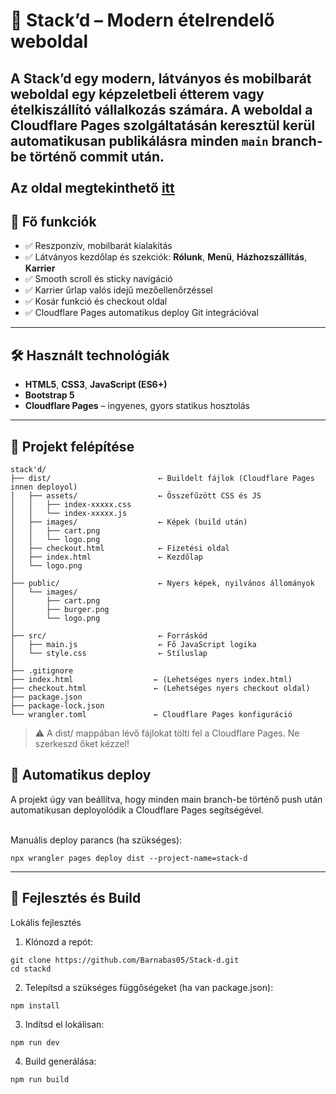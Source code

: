 # 🥞 Stack’d – Modern ételrendelő weboldal

A **Stack’d** egy modern, látványos és mobilbarát weboldal egy képzeletbeli étterem vagy ételkiszállító vállalkozás számára. A weboldal a Cloudflare Pages szolgáltatásán keresztül kerül automatikusan publikálásra minden `main` branch-be történő commit után.
<br><br>Az oldal megtekinthető [itt](https://stack-d.pages.dev/)
---

## 🚀 Fő funkciók

- ✅ Reszponzív, mobilbarát kialakítás
- ✅ Látványos kezdőlap és szekciók: **Rólunk**, **Menü**, **Házhozszállítás**, **Karrier**
- ✅ Smooth scroll és sticky navigáció
- ✅ Karrier űrlap valós idejű mezőellenőrzéssel
- ✅ Kosár funkció és checkout oldal
- ✅ Cloudflare Pages automatikus deploy Git integrációval

---

## 🛠️ Használt technológiák

- **HTML5**, **CSS3**, **JavaScript (ES6+)**
- **Bootstrap 5**
- **Cloudflare Pages** – ingyenes, gyors statikus hosztolás

---

## 🧱 Projekt felépítése

```plaintext
stack'd/
├── dist/                        ← Buildelt fájlok (Cloudflare Pages innen deployol)
│   ├── assets/                  ← Összefűzött CSS és JS
│   │   ├── index-xxxxx.css
│   │   └── index-xxxxx.js
│   ├── images/                  ← Képek (build után)
│   │   ├── cart.png
│   │   └── logo.png
│   ├── checkout.html            ← Fizetési oldal
│   ├── index.html               ← Kezdőlap
│   └── logo.png
│
├── public/                      ← Nyers képek, nyilvános állományok
│   └── images/
│       ├── cart.png
│       ├── burger.png
│       └── logo.png
│
├── src/                         ← Forráskód
│   ├── main.js                  ← Fő JavaScript logika
│   └── style.css                ← Stíluslap
│
├── .gitignore
├── index.html                  ← (Lehetséges nyers index.html)
├── checkout.html               ← (Lehetséges nyers checkout oldal)
├── package.json
├── package-lock.json
└── wrangler.toml               ← Cloudflare Pages konfiguráció
```
> ⚠️ A dist/ mappában lévő fájlokat tölti fel a Cloudflare Pages. Ne szerkeszd őket kézzel!

## 🔁 Automatikus deploy
A projekt úgy van beállítva, hogy minden main branch-be történő push után automatikusan deployolódik a Cloudflare Pages segítségével. <br><br>

Manuális deploy parancs (ha szükséges):
```
npx wrangler pages deploy dist --project-name=stack-d
```
---
## 🔧 Fejlesztés és Build
Lokális fejlesztés
  1. Klónozd a repót: <br>
  ```
git clone https://github.com/Barnabas05/Stack-d.git
cd stackd
```
  2. Telepítsd a szükséges függőségeket (ha van package.json): <br>
  ```
npm install
```
  3. Indítsd el lokálisan: <br>
```
npm run dev
```
  4. Build generálása: <br>
  ```
npm run build
```

